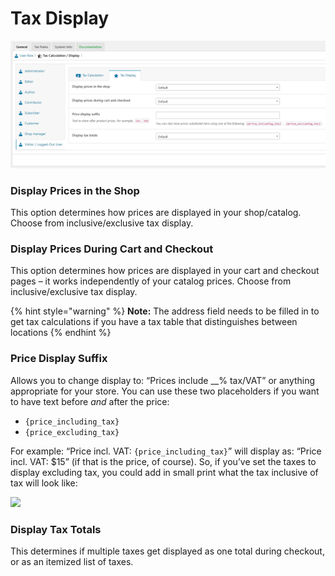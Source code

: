 # Tax Display

![](.gitbook/assets/firefox_2020-03-26_12-15-22.jpg)

### Display Prices in the Shop

This option determines how prices are displayed in your shop/catalog. Choose from inclusive/exclusive tax display.

### Display Prices During Cart and Checkout

This option determines how prices are displayed in your cart and checkout pages – it works independently of your catalog prices. Choose from inclusive/exclusive tax display.

{% hint style="warning" %}
**Note:** The address field needs to be filled in to get tax calculations if you have a tax table that distinguishes between locations
{% endhint %}

### Price Display Suffix

Allows you to change display to: “Prices include \_\_% tax/VAT” or anything appropriate for your store. You can use these two placeholders if you want to have text before _and_ after the price:

* `{price_including_tax}`
* `{price_excluding_tax}`

For example: “Price incl. VAT: `{price_including_tax}`” will display as: “Price incl. VAT: $15” \(if that is the price, of course\). So, if you’ve set the taxes to display excluding tax, you could add in small print what the tax inclusive of tax will look like:

![](https://docs.woocommerce.com/wp-content/uploads/2013/02/screen-shot-2016-11-24-at-16-06-02.png)

### Display Tax Totals

This determines if multiple taxes get displayed as one total during checkout, or as an itemized list of taxes.

